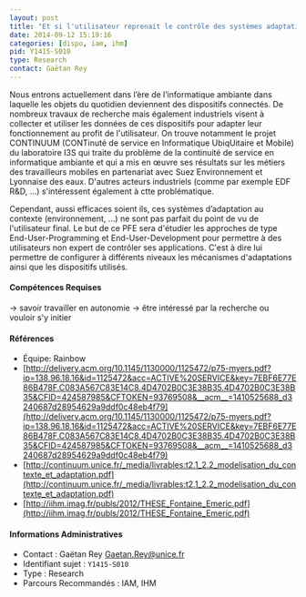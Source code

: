 ```yaml
---
layout: post
title: "Et si l'utilisateur reprenait le contrôle des systèmes adaptatif ?"
date: 2014-09-12 15:19:16
categories: [dispo, iam, ihm]
pid: Y1415-S010
type: Research
contact: Gaëtan Rey
---
```

       
Nous entrons actuellement dans l’ère de l’informatique ambiante dans laquelle les objets du quotidien deviennent des dispositifs connectés. De nombreux travaux de recherche mais également industriels visent à collecter et utiliser les données de ces dispositifs pour adapter leur fonctionnement au profit de l'utilisateur. On trouve notamment le projet CONTINUUM (CONTinuté de service en Informatique UbiqUitaire et Mobile) du laboratoire I3S qui traite du problème de la continuité de service en informatique ambiante et qui a mis en œuvre ses résultats sur les métiers des travailleurs mobiles en partenariat avec Suez Environnement et Lyonnaise des eaux. D'autres acteurs industriels (comme par exemple EDF R&D, ...) s'intéressent également à ctte problématique.

Cependant, aussi efficaces soient ils, ces systèmes d’adaptation au contexte (environnement, ...) ne sont pas parfait du point de vu de l'utilisateur final. Le but de ce PFE sera d'étudier les approches de type End-User-Programming et End-User-Development pour permettre à des utilisateurs non expert  de contrôler ses applications. C'est à dire lui permettre de configurer à différents niveaux les mécanismes d'adaptations ainsi que les dispositifs utilisés.

#### Compétences Requises
-> savoir travailler en autonomie
-> être intéressé par la recherche ou vouloir s'y initier


#### Références

  * Équipe: Rainbow
  * [http://delivery.acm.org/10.1145/1130000/1125472/p75-myers.pdf?ip=138.96.18.16&id=1125472&acc=ACTIVE%20SERVICE&key=7EBF6E77E86B478F.C083A567C83E14C8.4D4702B0C3E38B35.4D4702B0C3E38B35&CFID=424587985&CFTOKEN=93769508&__acm__=1410525688_d3240687d28954629a9ddf0c48eb4f79](http://delivery.acm.org/10.1145/1130000/1125472/p75-myers.pdf?ip=138.96.18.16&id=1125472&acc=ACTIVE%20SERVICE&key=7EBF6E77E86B478F.C083A567C83E14C8.4D4702B0C3E38B35.4D4702B0C3E38B35&CFID=424587985&CFTOKEN=93769508&__acm__=1410525688_d3240687d28954629a9ddf0c48eb4f79)
  * [http://continuum.unice.fr/_media/livrables:t2.1_2.2_modelisation_du_contexte_et_adaptation.pdf](http://continuum.unice.fr/_media/livrables:t2.1_2.2_modelisation_du_contexte_et_adaptation.pdf)
  * [http://iihm.imag.fr/publs/2012/THESE_Fontaine_Emeric.pdf](http://iihm.imag.fr/publs/2012/THESE_Fontaine_Emeric.pdf)

#### Informations Administratives
  * Contact : Gaëtan Rey <Gaetan.Rey@unice.fr>
  * Identifiant sujet : `Y1415-S010`
  * Type : Research
  * Parcours Recommandés : IAM, IHM
     